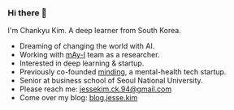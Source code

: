 ### Hi there 👋

I'm Chankyu Kim. A deep learner from South Korea.

- Dreaming of changing the world with AI.
- Working with [mAy-I](https://may-i.io) team as a researcher.
- Interested in deep learning & startup.
- Previously co-founded [minding](https://minding.today), a mental-health tech startup.
- Senior at business school of Seoul National University.
- Please reach me: <jessekim.ck.94@gmail.com>
- Come over my blog: [blog.jesse.kim](https://blog.jesse.kim)
